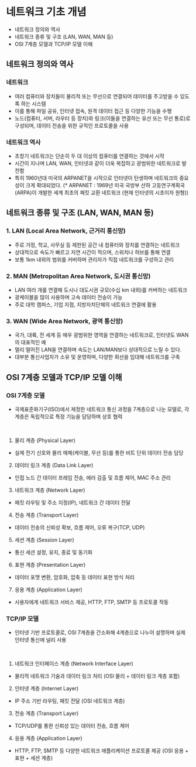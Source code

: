 # 네트워크 기초 개념
- 네트워크 정의와 역사
- 네트워크 종류 및 구조 (LAN, WAN, MAN 등)
- OSI 7계층 모델과 TCP/IP 모델 이해


## 네트워크 정의와 역사

### 네트워크 
- 여러 컴퓨터와 장치들이 물리적 또는 무선으로 연결되어 데이터를 주고받을 수 있도록 하는 시스템
- 이를 통해 파일 공유, 인터넷 접속, 원격 데이터 접근 등 다양한 기능을 수행
- 노드(컴퓨터, 서버, 라우터 등 장치)와 링크(이들을 연결하는 유선 또는 무선 통로)로 구성되며, 데이터 전송을 위한 규칙인 프로토콜을 사용

### 네트워크 역사
- 초창기 네트워크는 단순히 두 대 이상의 컴퓨터를 연결하는 것에서 시작
- 시간이 지나며 LAN, WAN, 인터넷과 같이 더욱 복잡하고 광범위한 네트워크로 발전함
- 특히 1960년대 미국의 ARPANET을 시작으로 인터넷이 탄생하며 네트워크의 중요성이 크게 확대되었다.
(* ARPANET :  1969년 미국 국방부 산하 고등연구계획국(ARPA)이 개발한 세계 최초의 패킷 교환 네트워크 (현재 인터넷의 시초이자 원형))

## 네트워크 종류 및 구조 (LAN, WAN, MAN 등)
### 1. LAN (Local Area Network, 근거리 통신망)
- 주로 가정, 학교, 사무실 등 제한된 공간 내 컴퓨터와 장치를 연결하는 네트워크
- 상대적으로 속도가 빠르고 지연 시간이 적으며, 스위치나 허브를 통해 연결
- 보통 1km 내외의 범위를 커버하며 관리자가 직접 네트워크를 구성하고 관리

### 2. MAN (Metropolitan Area Network, 도시권 통신망)
- LAN 여러 개를 연결해 도시나 대도시권 규모(수십 km 내외)를 커버하는 네트워크
- 광케이블을 많이 사용하며 고속 데이터 전송이 가능
- 주로 대학 캠퍼스, 기업 지점, 지방자치단체의 네트워크 연결에 활용

### 3. WAN (Wide Area Network, 광역 통신망)
- 국가, 대륙, 전 세계 등 매우 광범위한 영역을 연결하는 네트워크로, 인터넷도 WAN의 대표적인 예
- 멀리 떨어진 LAN을 연결하며 속도는 LAN/MAN보다 상대적으로 느릴 수 있다.
- 대부분 통신사업자가 소유 및 운영하며, 다양한 회선을 임대해 네트워크를 구축

## OSI 7계층 모델과 TCP/IP 모델 이해

### OSI 7게층 모델
- 국제표준화기구(ISO)에서 제정한 네트워크 통신 과정을 7계층으로 나눈 모델로, 각 계층은 독립적으로 특정 기능을 담당하며 상호 협력  
<br>

1. 물리 계층 (Physical Layer)
- 실제 전기 신호와 물리 매체(케이블, 무선 등)를 통한 비트 단위 데이터 전송 담당
2. 데이터 링크 계층 (Data Link Layer)
- 인접 노드 간 데이터 프레임 전송, 에러 검출 및 흐름 제어, MAC 주소 관리
3. 네트워크 계층 (Network Layer)
- 패킷 라우팅 및 주소 지정(IP), 네트워크 간 데이터 전달
4. 전송 계층 (Transport Layer)
- 데이터 전송의 신뢰성 확보, 흐름 제어, 오류 복구(TCP, UDP)
5. 세션 계층 (Session Layer)
- 통신 세션 설정, 유지, 종료 및 동기화
6. 표현 계층 (Presentation Layer)
- 데이터 포맷 변환, 암호화, 압축 등 데이터 표현 방식 처리
7. 응용 계층 (Application Layer)
- 사용자에게 네트워크 서비스 제공, HTTP, FTP, SMTP 등 프로토콜 작동

### TCP/IP 모델
- 인터넷 기반 프로토콜로, OSI 7계층을 간소화해 4계층으로 나누어 설명하며 실제 인터넷 통신에 널리 사용  
<br>  

1. 네트워크 인터페이스 계층 (Network Interface Layer)
- 물리적 네트워크 기술과 데이터 링크 처리 (OSI 물리 + 데이터 링크 계층 포함)
2. 인터넷 계층 (Internet Layer)
- IP 주소 기반 라우팅, 패킷 전달 (OSI 네트워크 계층)
3. 전송 계층 (Transport Layer)
- TCP/UDP를 통한 신뢰성 있는 데이터 전송, 흐름 제어
4. 응용 계층 (Application Layer)
- HTTP, FTP, SMTP 등 다양한 네트워크 애플리케이션 프로토콜 제공 (OSI 응용 + 표현 + 세션 계층)


